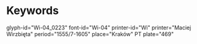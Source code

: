 # Keywords
glyph-id="Wi-04_0223"
font-id="Wi-04"
printer-id="Wi"
printer="Maciej Wirzbięta"
period="1555/7-1605"
place="Kraków"
PT plate="469"
